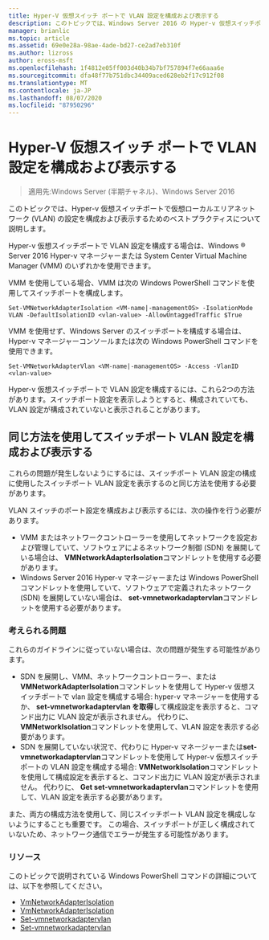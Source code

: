 ```yaml
---
title: Hyper-V 仮想スイッチ ポートで VLAN 設定を構成および表示する
description: このトピックでは、Windows Server 2016 の Hyper-v 仮想スイッチポートで仮想ローカルエリアネットワーク (VLAN) 設定を構成および表示するためのベストプラクティスについて説明します。
manager: brianlic
ms.topic: article
ms.assetid: 69e0e28a-98ae-4ade-bd27-ce2ad7eb310f
ms.author: lizross
author: eross-msft
ms.openlocfilehash: 1f4812e05ff003d40b34b7bf757894f7e66aaa6e
ms.sourcegitcommit: dfa48f77b751dbc34409aced628eb2f17c912f08
ms.translationtype: MT
ms.contentlocale: ja-JP
ms.lasthandoff: 08/07/2020
ms.locfileid: "87950296"
---
```

# <a name="configure-and-view-vlan-settings-on-hyper-v-virtual-switch-ports"></a>Hyper-V 仮想スイッチ ポートで VLAN 設定を構成および表示する

>適用先:Windows Server (半期チャネル)、Windows Server 2016

このトピックでは、Hyper-v 仮想スイッチポートで仮想ローカルエリアネットワーク (VLAN) の設定を構成および表示するためのベストプラクティスについて説明します。

Hyper-v 仮想スイッチポートで VLAN 設定を構成する場合は、Windows &reg; Server 2016 Hyper-v マネージャーまたは System Center Virtual Machine Manager (VMM) のいずれかを使用できます。

VMM を使用している場合、VMM は次の Windows PowerShell コマンドを使用してスイッチポートを構成します。

```
Set-VMNetworkAdapterIsolation <VM-name|-managementOS> -IsolationMode VLAN -DefaultIsolationID <vlan-value> -AllowUntaggedTraffic $True
```
VMM を使用せず、Windows Server のスイッチポートを構成する場合は、Hyper-v マネージャーコンソールまたは次の Windows PowerShell コマンドを使用できます。
```
Set-VMNetworkAdapterVlan <VM-name|-managementOS> -Access -VlanID <vlan-value>
```

Hyper-v 仮想スイッチポートで VLAN 設定を構成するには、これら2つの方法があります。スイッチポート設定を表示しようとすると、構成されていても、VLAN 設定が構成されていないと表示されることがあります。

## <a name="use-the-same-method-to-configure-and-view-switch-port-vlan-settings"></a>同じ方法を使用してスイッチポート VLAN 設定を構成および表示する

これらの問題が発生しないようにするには、スイッチポート VLAN 設定の構成に使用したスイッチポート VLAN 設定を表示するのと同じ方法を使用する必要があります。

VLAN スイッチのポート設定を構成および表示するには、次の操作を行う必要があります。

- VMM またはネットワークコントローラーを使用してネットワークを設定および管理していて、ソフトウェアによるネットワーク制御 (SDN) を展開している場合は、 **VMNetworkAdapterIsolation**コマンドレットを使用する必要があります。
- Windows Server 2016 Hyper-v マネージャーまたは Windows PowerShell コマンドレットを使用していて、ソフトウェアで定義されたネットワーク (SDN) を展開していない場合は、 **set-vmnetworkadaptervlan**コマンドレットを使用する必要があります。

### <a name="possible-issues"></a>考えられる問題

これらのガイドラインに従っていない場合は、次の問題が発生する可能性があります。

- SDN を展開し、VMM、ネットワークコントローラー、または**VMNetworkAdapterIsolation**コマンドレットを使用して Hyper-v 仮想スイッチポートで vlan 設定を構成する場合: hyper-v マネージャーを使用するか、 **set-vmnetworkadaptervlan を取得**して構成設定を表示すると、コマンド出力に VLAN 設定が表示されません。 代わりに、 **VMNetworkIsolation**コマンドレットを使用して、VLAN 設定を表示する必要があります。
- SDN を展開していない状況で、代わりに Hyper-v マネージャーまたは**set-vmnetworkadaptervlan**コマンドレットを使用して Hyper-v 仮想スイッチポートの VLAN 設定を構成する場合: **VMNetworkIsolation**コマンドレットを使用して構成設定を表示すると、コマンド出力に VLAN 設定が表示されません。 代わりに、 **Get set-vmnetworkadaptervlan**コマンドレットを使用して、VLAN 設定を表示する必要があります。

また、両方の構成方法を使用して、同じスイッチポート VLAN 設定を構成しないようにすることも重要です。 この場合、スイッチポートが正しく構成されていないため、ネットワーク通信でエラーが発生する可能性があります。

### <a name="resources"></a>リソース

このトピックで説明されている Windows PowerShell コマンドの詳細については、以下を参照してください。

- [VmNetworkAdapterIsolation](https://technet.microsoft.com/library/dn464283.aspx)
- [VmNetworkAdapterIsolation](https://technet.microsoft.com/library/dn464277.aspx)
- [Set-vmnetworkadaptervlan](https://technet.microsoft.com/library/hh848475.aspx)
- [Set-vmnetworkadaptervlan](https://technet.microsoft.com/library/hh848516.aspx)





